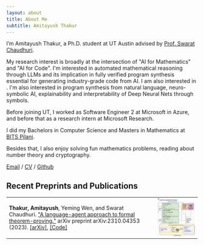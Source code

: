 ```yaml
---
layout: about
title: About Me
subtitle: Amitayush Thakur
---
```


I’m Amitayush Thakur, a Ph.D. student at UT Austin advised by [Prof. Swarat Chaudhuri](https://www.cs.utexas.edu/~swarat/).

My research interest is broadly at the intersection of "AI for Mathematics" and "AI for Code". I'm interested in automated mathematical reasoning through LLMs and its implication in
fully verified program synthesis essential for generating industry-grade code from AI. I am also interested in . I'm also interested in program synthesis from natural language, neuro-symbolic AI, explainability and interpretability of Deep Neural Nets through symbols.

Before joining UT, I worked as Software Engineer 2 at Microsoft in Azure, and before that as a research intern at Microsoft Research.

I did my Bachelors in Computer Science and Masters in Mathematics at [BITS Pilani](https://www.bits-pilani.ac.in/).

Besides that, I also enjoy solving fun mathematics problems, reading about number theory and cryptography.

[Email](mailto:amitayusht@gmail.com)  /  [CV](https://amit9oct.github.io/resume)  /  [Github](https://github.com/amit9oct)

## Recent Preprints and Publications

<!--Insert a thumbnail image along with every paper-->
<table>
  <tr>
    <td> <b>Thakur, Amitayush</b>, Yeming Wen, and Swarat Chaudhuri. <a href="https://amit9oct.github.io/2023-10-09-AutomaticTheoremProvingAndLanguageAgents/">"A language-agent approach to formal theorem-proving."</a> arXiv preprint arXiv:2310.04353 (2023). <a href="https://arxiv.org/abs/2310.04353">[arXiv]</a>, <a href="https://github.com/trishullab/copra">[Code]</a> </td>
    <td> <img src="/assets/img/2023-10-09-AutomaticTheoremProvingAndLanguageAgents/thumbnail.png" width="400" height="100" /> </td>
  </tr>
</table>
